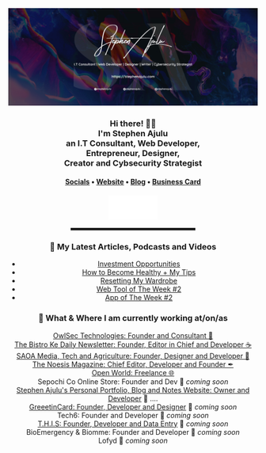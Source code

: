   <!-- Hi there! Feel free to make this your own but don't use my data -->
  
<div align="center">
  <a href="https://stephenajulu.com"><img src="images/stephenajulu header 2.png" alt="Ajulu's Header"></a>

  <br>
  
<h3>Hi there! 👋🤓<br>I'm Stephen Ajulu<br>an I.T Consultant, Web Developer, <br>Entrepreneur, Designer, <br>Creator and Cybsecurity Strategist</h3>

<h4> <a href="https://links.stephenajulu.com">Socials</a> • <a href="https://stephenajulu.com">Website</a> • <a href="https://ajulusthoughts.stephenajulu.com">Blog</a> • <a href="https://stephenajuluscard.carrd.co/">Business Card</a> </h4>

<a href="https://stephenajulu.com"><img src="images/rsz 300w asset_1.png" width="100"></a>

<hr width="50%" style="height:5px;">

<h3>📕 My Latest Articles, Podcasts and Videos</h3>

<!-- BLOG-POST-LIST:START -->
- [Investment Opportunities](https://ajulusthoughts.stephenajulu.com/post/investment-opportunities/)
- [How to Become Healthy + My Tips](https://ajulusthoughts.stephenajulu.com/post/how-to-become-healthy-my-tips/)
- [Resetting My Wardrobe](https://ajulusthoughts.stephenajulu.com/post/resetting-my-wardrobe/)
- [Web Tool of The Week #2](https://ajulusthoughts.stephenajulu.com/post/web-tool-of-the-week-2/)
- [App of The Week #2](https://ajulusthoughts.stephenajulu.com/post/app-of-the-week-2/)
<!-- BLOG-POST-LIST:END -->

<h3>💼 What & Where I am currently working at/on/as</h3>

<p>
<a href="https://owlsectechnologies.co.ke">OwlSec Technologies: Founder and Consultant 💼</a><br>
<a href="https://thebistronewsletter.netlify.app">The Bistro Ke Daily Newsletter: Founder, Editor in Chief and Developer ☕</a><br>
<a href="https://saoainc.netlify.app">SAOA Media, Tech and Agriculture: Founder, Designer and Developer 💼</a><br>
<a href="https://thenoesismagazine.netlify.app">The Noesis Magazine: Chief Editor, Developer and Founder ✒</a><br>
<a href="https://stephenajulu.com">Open World: Freelance 🌐</a><br>
Sepochi Co Online Store: Founder and Dev 🚀 <em>coming soon</em><br>
<a href="https://stephenajulu.com">Stephen Ajulu's Personal Portfolio, Blog and Notes Website: Owner and Developer</a>  🚀 ....<br>
<a href="https://greeetincard.carrd.co">GreeetinCard: Founder, Developer and Designer</a>  🚀 <em>coming soon</em><br>
Tech6: Founder and Developer  🚀 <em>coming soon</em><br>
<a href="https://this1.netlify.app">T.H.I.S: Founder, Developer and Data Entry</a>  🚀 <em>coming soon</em><br>
BioEmergency & Biomme: Founder and Developer  🚀 <em>coming soon</em><br>
Lofyd  🚀 <em>coming soon</em>
</p>
</div>
